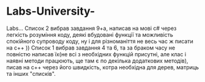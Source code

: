 # Labs-University-
Labs...
Список 2 вибрав завдання 9+а, написав на мові с# через легкість розуміння коду, деякі вбудовані функції та можливість спокійного супроводу коду, ну і для різноманіття не весь час ж писати на с++ ))
Список 1 вибрав завдання 4 та 6, та за браком часу не повністю написав їх(не всі з необхідних функцій присутні, але клас і наявні методи працюють, ще там є по декілька додаткових методів), писав на с++ через його швидкість, котра необхідна для дерев, матриць та інших "списків".
